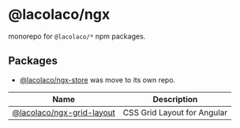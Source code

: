 # @lacolaco/ngx

monorepo for `@lacolaco/*` npm packages.

## Packages

- [@lacolaco/ngx-store](https://github.com/lacolaco/ngx-store) was move to its own repo.


| Name | Description |
| ---- | ------ | 
| [@lacolaco/ngx-grid-layout](./libs/ngx-grid-layout) | CSS Grid Layout for Angular |
